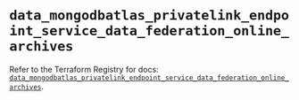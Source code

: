 # `data_mongodbatlas_privatelink_endpoint_service_data_federation_online_archives`

Refer to the Terraform Registry for docs: [`data_mongodbatlas_privatelink_endpoint_service_data_federation_online_archives`](https://registry.terraform.io/providers/mongodb/mongodbatlas/1.21.3/docs/data-sources/privatelink_endpoint_service_data_federation_online_archives).
